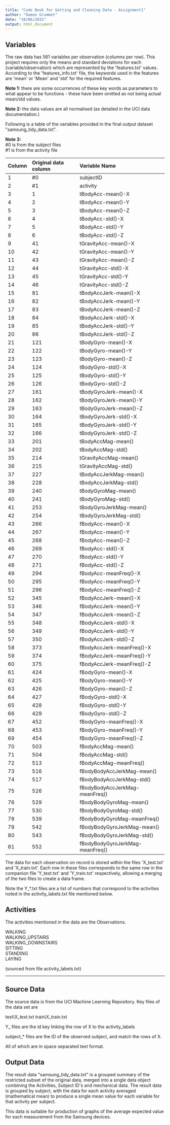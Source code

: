 ```yaml
---
title: "Code Book for Getting and Cleaning Data - Assignment1"
author: "Damon Grummet"
date: "10/06/2015"
output: html_document
---
```


## Variables


The raw data has 561 variables per observation (columns per row).
This project requires only the means and standard deviations for each (variable/observation) which are represented by the 'features.txt' values.
According to the 'features_info.txt' file, the keywords used in the features are
'mean' or 'Mean' and 'std' for the required features.  

**Note 1:** there are some occurrences of these key words as parameters to what appear to be functions - these have been omitted as not being actual mean/std values.

**Note 2:** the data values are all normalised (as detailed in the UCI data documentation.)


Following is a table of the variables provided in the final output dataset "samsung_tidy_data.txt".

**Note 3:**  
 #0 is from the subject files  
 #1 is from the activity file

|Column |Original data column|Variable Name|
|:--|:---|:-------------------------------|
|1  |#0  |subjectID                       |
|2  |#1  |activity                        |
|3  |1   |tBodyAcc-mean()-X               |
|4  |2   |tBodyAcc-mean()-Y               |
|5  |3   |tBodyAcc-mean()-Z               |
|6  |4   |tBodyAcc-std()-X                |
|7  |5   |tBodyAcc-std()-Y                |
|8  |6   |tBodyAcc-std()-Z                |
|9  |41  |tGravityAcc-mean()-X            |
|10 |42  |tGravityAcc-mean()-Y            |
|11 |43  |tGravityAcc-mean()-Z            |
|12 |44  |tGravityAcc-std()-X             |
|13 |45  |tGravityAcc-std()-Y             |
|14 |46  |tGravityAcc-std()-Z             |
|15 |81  |tBodyAccJerk-mean()-X           |
|16 |82  |tBodyAccJerk-mean()-Y           |
|17 |83  |tBodyAccJerk-mean()-Z           |
|18 |84  |tBodyAccJerk-std()-X            |
|19 |85  |tBodyAccJerk-std()-Y            |
|20 |86  |tBodyAccJerk-std()-Z            |
|21 |121 |tBodyGyro-mean()-X              |
|22 |122 |tBodyGyro-mean()-Y              |
|23 |123 |tBodyGyro-mean()-Z              |
|24 |124 |tBodyGyro-std()-X               |
|25 |125 |tBodyGyro-std()-Y               |
|26 |126 |tBodyGyro-std()-Z               |
|27 |161 |tBodyGyroJerk-mean()-X          |
|28 |162 |tBodyGyroJerk-mean()-Y          |
|29 |163 |tBodyGyroJerk-mean()-Z          |
|30 |164 |tBodyGyroJerk-std()-X           |
|31 |165 |tBodyGyroJerk-std()-Y           |
|32 |166 |tBodyGyroJerk-std()-Z           |
|33 |201 |tBodyAccMag-mean()              |
|34 |202 |tBodyAccMag-std()               |
|35 |214 |tGravityAccMag-mean()           |
|36 |215 |tGravityAccMag-std()            |
|37 |227 |tBodyAccJerkMag-mean()          |
|38 |228 |tBodyAccJerkMag-std()           |
|39 |240 |tBodyGyroMag-mean()             |
|40 |241 |tBodyGyroMag-std()              |
|41 |253 |tBodyGyroJerkMag-mean()         |
|42 |254 |tBodyGyroJerkMag-std()          |
|43 |266 |fBodyAcc-mean()-X               |
|44 |267 |fBodyAcc-mean()-Y               |
|45 |268 |fBodyAcc-mean()-Z               |
|46 |269 |fBodyAcc-std()-X                |
|47 |270 |fBodyAcc-std()-Y                |
|48 |271 |fBodyAcc-std()-Z                |
|49 |294 |fBodyAcc-meanFreq()-X           |
|50 |295 |fBodyAcc-meanFreq()-Y           |
|51 |296 |fBodyAcc-meanFreq()-Z           |
|52 |345 |fBodyAccJerk-mean()-X           |
|53 |346 |fBodyAccJerk-mean()-Y           |
|54 |347 |fBodyAccJerk-mean()-Z           |
|55 |348 |fBodyAccJerk-std()-X            |
|56 |349 |fBodyAccJerk-std()-Y            |
|57 |350 |fBodyAccJerk-std()-Z            |
|58 |373 |fBodyAccJerk-meanFreq()-X       |
|59 |374 |fBodyAccJerk-meanFreq()-Y       |
|60 |375 |fBodyAccJerk-meanFreq()-Z       |
|61 |424 |fBodyGyro-mean()-X              |
|62 |425 |fBodyGyro-mean()-Y              |
|63 |426 |fBodyGyro-mean()-Z              |
|64 |427 |fBodyGyro-std()-X               |
|65 |428 |fBodyGyro-std()-Y               |
|66 |429 |fBodyGyro-std()-Z               |
|67 |452 |fBodyGyro-meanFreq()-X          |
|68 |453 |fBodyGyro-meanFreq()-Y          |
|69 |454 |fBodyGyro-meanFreq()-Z          |
|70 |503 |fBodyAccMag-mean()              |
|71 |504 |fBodyAccMag-std()               |
|72 |513 |fBodyAccMag-meanFreq()          |
|73 |516 |fBodyBodyAccJerkMag-mean()      |
|74 |517 |fBodyBodyAccJerkMag-std()       |
|75 |526 |fBodyBodyAccJerkMag-meanFreq()  |
|76 |529 |fBodyBodyGyroMag-mean()         |
|77 |530 |fBodyBodyGyroMag-std()          |
|78 |539 |fBodyBodyGyroMag-meanFreq()     |
|79 |542 |fBodyBodyGyroJerkMag-mean()     |
|80 |543 |fBodyBodyGyroJerkMag-std()      |
|81 |552 |fBodyBodyGyroJerkMag-meanFreq() |


The data for each observation on record is stored within the files 'X_test.txt'
and 'X_train.txt'.  Each row in these files corresponds to the same row in the
companion file 'Y_test.txt' and 'Y_train.txt' respectively, allowing a merging
of the two files to create a data frame.

Note the Y_*.txt files are a list of numbers that correspond to the activities noted
in the activity_labels.txt file mentioned below.

## Activities

The activities mentioned in the data are the Observations.

WALKING  
WALKING_UPSTAIRS  
WALKING_DOWNSTAIRS  
SITTING  
STANDING  
LAYING

(sourced from file activity_labels.txt)

***

## Source Data

The source data is from the UCI Machine Learning Repository.  Key files of the
data set are 

test\X_test.txt
train\X_train.txt

Y_ files are the id key linking the row of X to the activity_labels

subject_* files are the ID of the observed subject, and match the rows of X.

All of which are in space separated text format.

## Output Data

The result data "samsung_tidy_data.txt" is a grouped summary of the restricted subset of the original data, merged into a single data object combining the Activities, Subject ID's and mechanical data.  The result data is grouped by subject, with the data for each activity averaged (mathematical mean) to produce a single mean value for each variable for that activity per subject.

This data is suitable for production of graphs of the average expected value for each measurement from the Samsung devices.




